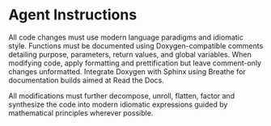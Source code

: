 # Agent Instructions

All code changes must use modern language paradigms and idiomatic style. Functions must be documented using Doxygen-compatible comments detailing purpose, parameters, return values, and global variables. When modifying code, apply formatting and prettification but leave comment-only changes unformatted. Integrate Doxygen with Sphinx using Breathe for documentation builds aimed at Read the Docs.

All modifications must further decompose, unroll, flatten, factor and synthesize the code into modern idiomatic expressions guided by mathematical principles wherever possible.

